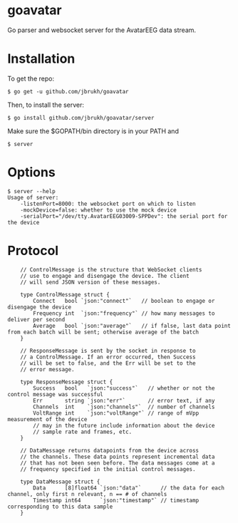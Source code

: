 goavatar
========

Go parser and websocket server for the AvatarEEG data stream.

Installation
============

To get the repo:

    $ go get -u github.com/jbrukh/goavatar

Then, to install the server:

    $ go install github.com/jbrukh/goavatar/server

Make sure the $GOPATH/bin directory is in your PATH and

    $ server

Options
=======

    $ server --help
    Usage of server:
        -listenPort=8000: the websocket port on which to listen
        -mockDevice=false: whether to use the mock device
        -serialPort="/dev/tty.AvatarEEG03009-SPPDev": the serial port for the device

Protocol
========

        // ControlMessage is the structure that WebSocket clients
        // use to engage and disengage the device. The client
        // will send JSON version of these messages.
        
        type ControlMessage struct {
            Connect   bool `json:"connect"`   // boolean to engage or disengage the device
        	Frequency int  `json:"frequency"` // how many messages to deliver per second
        	Average   bool `json:"average"`   // if false, last data point from each batch will be sent; otherwise average of the batch
        }
        
        // ResponseMessage is sent by the socket in response to
        // a ControlMessage. If an error occurred, then Success
        // will be set to false, and the Err will be set to the
        // error message.
        
        type ResponseMessage struct {
        	Success   bool   `json:"success"`   // whether or not the control message was successful
        	Err       string `json:"err"`       // error text, if any
        	Channels  int    `json:"channels"`  // number of channels
        	VoltRange int    `json:"voltRange"` // range of mVpp measurement of the device
        	// may in the future include information about the device
        	// sample rate and frames, etc.
        }
        
        // DataMessage returns datapoints from the device across 
        // the channels. These data points represent incremental data
        // that has not been seen before. The data messages come at a 
        // frequency specified in the initial control messages.
        
        type DataMessage struct {
        	Data      [8]float64 `json:"data"`      // the data for each channel, only first n relevant, n == # of channels
        	Timestamp int64      `json:"timestamp"` // timestamp corresponding to this data sample
        }
